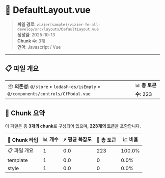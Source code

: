 # 📄 DefaultLayout.vue

> **파일 경로**: `vizier(sample)/vizier-fe-all-develop/src/layouts/DefaultLayout.vue`  
> **생성일**: 2025-10-13  
> **Chunk 수**: 3개  
> **언어**: Javascript / Vue
---





## 📋 파일 개요

| | |
|--|--|
| 📦 **의존성**: `@/store` • `lodash-es/isEmpty` • `@/components/controls/CfModal.vue` | 📊 **총 토큰 수**: 223 |






## 🧩 Chunk 요약

이 파일은 총 **3개의 chunk**로 구성되어 있으며, **223개의 토큰**을 포함합니다.

| 🧩 Chunk 타입 | 📊 개수 | ⚡ 평균 복잡도 | 📝 총 토큰 | 📈 비율 |
|---------------|--------|-------------|----------|--------|
| 📋 파일 개요 | 1 | 0.0 | 223 | 100.0% |
| template | 1 | 0.0 | 0 | 0.0% |
| style | 1 | 0.0 | 0 | 0.0% |

